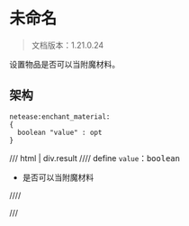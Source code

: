 # 未命名

> 文档版本：1.21.0.24

设置物品是否可以当附魔材料。

## 架构

```mcschema
netease:enchant_material:
{
  boolean "value" : opt
}

```

/// html | div.result
//// define
`value`：<samp>boolean</samp>

- 是否可以当附魔材料


////


///

